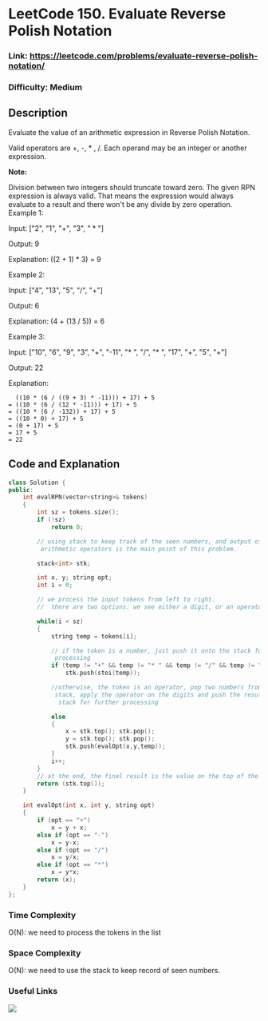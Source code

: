 # LeetCode 150. Evaluate Reverse Polish Notation

### Link: https://leetcode.com/problems/evaluate-reverse-polish-notation/

### Difficulty: Medium

## Description

Evaluate the value of an arithmetic expression in Reverse Polish Notation.

Valid operators are +, -, * , /. Each operand may be an integer or another expression.

**Note:**

Division between two integers should truncate toward zero.
The given RPN expression is always valid. That means the expression would always evaluate to a result and there won't be any divide by zero operation.
Example 1:

Input: ["2", "1", "+", "3", " * "]

Output: 9

Explanation: ((2 + 1) * 3) = 9

Example 2:

Input: ["4", "13", "5", "/", "+"]

Output: 6

Explanation: (4 + (13 / 5)) = 6

Example 3:

Input: ["10", "6", "9", "3", "+", "-11", "* ", "/", "* ", "17", "+", "5", "+"]

Output: 22

Explanation:

      ((10 * (6 / ((9 + 3) * -11))) + 17) + 5
    = ((10 * (6 / (12 * -11))) + 17) + 5
    = ((10 * (6 / -132)) + 17) + 5
    = ((10 * 0) + 17) + 5
    = (0 + 17) + 5
    = 17 + 5
    = 22

## Code and Explanation

```cpp
class Solution {
public:
    int evalRPN(vector<string>& tokens)
    {
        int sz = tokens.size();
        if (!sz)
            return 0;

        // using stack to keep track of the seen numbers, and output of\
         arithmetic operators is the main point of this problem.

        stack<int> stk;

        int x, y; string opt;
        int i = 0;

        // we process the input tokens from left to right.
        //  there are two options: we see either a digit, or an operator

        while(i < sz)
        {
            string temp = tokens[i];

            // if the token is a number, just push it onto the stack for further\
             processing
            if (temp != "+" && temp != "* " && temp != "/" && temp != "-")
                stk.push(stoi(temp));

            //otherwise, the token is an operator, pop two numbers from the\
             stack, apply the operator on the digits and push the result on the\
              stack for further processing

            else
            {
                x = stk.top(); stk.pop();
                y = stk.top(); stk.pop();
                stk.push(evalOpt(x,y,temp));
            }
            i++;
        }
        // at the end, the final result is the value on the top of the stack, just return it.
        return (stk.top());
    }

    int evalOpt(int x, int y, string opt)
    {
        if (opt == "+")
            x = y + x;
        else if (opt == "-")
            x = y-x;
        else if (opt == "/")
            x = y/x;
        else if (opt == "*")
            x = y*x;
        return (x);
    }
};
```

### Time Complexity

O(N): we need to process the tokens in the list

### Space Complexity

O(N): we need to use the stack to keep record of seen numbers.

### Useful Links

[![](http://img.youtube.com/vi/AVSzwzCMvyQ/0.jpg)](http://www.youtube.com/watch?v=AVSzwzCMvyQ "")
